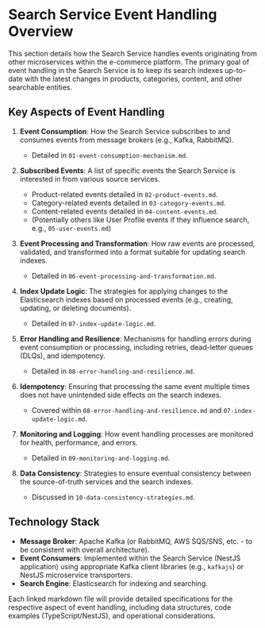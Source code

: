 # Search Service Event Handling Overview

This section details how the Search Service handles events originating from other microservices within the e-commerce platform. The primary goal of event handling in the Search Service is to keep its search indexes up-to-date with the latest changes in products, categories, content, and other searchable entities.

## Key Aspects of Event Handling

1.  **Event Consumption**: How the Search Service subscribes to and consumes events from message brokers (e.g., Kafka, RabbitMQ).
    *   Detailed in `01-event-consumption-mechanism.md`.

2.  **Subscribed Events**: A list of specific events the Search Service is interested in from various source services.
    *   Product-related events detailed in `02-product-events.md`.
    *   Category-related events detailed in `03-category-events.md`.
    *   Content-related events detailed in `04-content-events.md`.
    *   (Potentially others like User Profile events if they influence search, e.g., `05-user-events.md`)

3.  **Event Processing and Transformation**: How raw events are processed, validated, and transformed into a format suitable for updating search indexes.
    *   Detailed in `06-event-processing-and-transformation.md`.

4.  **Index Update Logic**: The strategies for applying changes to the Elasticsearch indexes based on processed events (e.g., creating, updating, or deleting documents).
    *   Detailed in `07-index-update-logic.md`.

5.  **Error Handling and Resilience**: Mechanisms for handling errors during event consumption or processing, including retries, dead-letter queues (DLQs), and idempotency.
    *   Detailed in `08-error-handling-and-resilience.md`.

6.  **Idempotency**: Ensuring that processing the same event multiple times does not have unintended side effects on the search indexes.
    *   Covered within `08-error-handling-and-resilience.md` and `07-index-update-logic.md`.

7.  **Monitoring and Logging**: How event handling processes are monitored for health, performance, and errors.
    *   Detailed in `09-monitoring-and-logging.md`.

8.  **Data Consistency**: Strategies to ensure eventual consistency between the source-of-truth services and the search indexes.
    *   Discussed in `10-data-consistency-strategies.md`.

## Technology Stack

*   **Message Broker**: Apache Kafka (or RabbitMQ, AWS SQS/SNS, etc. - to be consistent with overall architecture).
*   **Event Consumers**: Implemented within the Search Service (NestJS application) using appropriate Kafka client libraries (e.g., `kafkajs`) or NestJS microservice transporters.
*   **Search Engine**: Elasticsearch for indexing and searching.

Each linked markdown file will provide detailed specifications for the respective aspect of event handling, including data structures, code examples (TypeScript/NestJS), and operational considerations.
